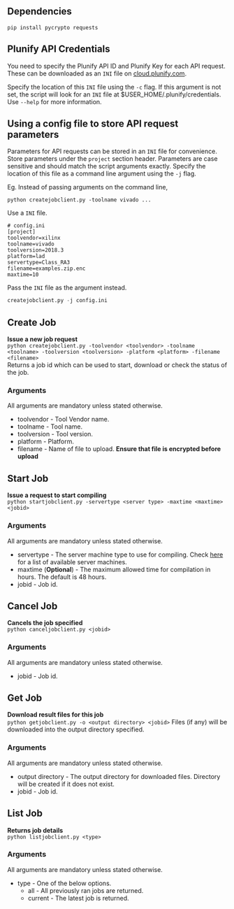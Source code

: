 
## Dependencies
```
pip install pycrypto requests
```

## Plunify API Credentials
You need to specify the Plunify API ID and Plunify Key for each API request. These can be downloaded as an `INI` file on [cloud.plunify.com](https://cloud.plunify.com). 

Specify the location of this `INI` file using the `-c` flag. If this argument is not set, the script will look for an `INI` file at $USER_HOME/.plunify/credentials.  
Use `--help` for more information.

## Using a config file to store API request parameters
Parameters for API requests can be stored in an `INI` file for convenience. Store parameters under the `project` section header. Parameters are case sensitive and should match the script arguments exactly. Specify the location of this file as a command line argument using the `-j` flag.

Eg. Instead of passing arguments on the command line,
```
python createjobclient.py -toolname vivado ... 
```
Use a `INI` file.  
```
# config.ini
[project]
toolvendor=xilinx
toolname=vivado
toolversion=2018.3
platform=lad
servertype=Class_RA3
filename=examples.zip.enc
maxtime=10
```
Pass the `INI` file as the argument instead.
```python
createjobclient.py -j config.ini
```

## Create Job 
**Issue a new job request**  
`python createjobclient.py -toolvendor <toolvendor> -toolname <toolname> -toolversion <toolversion> -platform <platform> -filename <filename>`  
Returns a job id which can be used to start, download or check the status of the job.

### Arguments
All arguments are mandatory unless stated otherwise.
* toolvendor - Tool Vendor name.
* toolname - Tool name.
* toolversion - Tool version.
* platform - Platform.
* filename - Name of file to upload. **Ensure that file is encrypted before upload**

## Start Job 
**Issue a request to start compiling**  
`python startjobclient.py -servertype <server type> -maxtime <maxtime> <jobid>`

### Arguments
All arguments are mandatory unless stated otherwise.
* servertype - The server machine type to use for compiling. Check [here](https://cloud.plunify.com/faq#what_are_the_available_server_machine_types_for_each_cloud_region) for a list of available server machines.
* maxtime (**Optional**) - The maximum allowed time for compilation in hours. The default is 48 hours.
* jobid - Job id.

## Cancel Job 
**Cancels the job specified**  
`python canceljobclient.py <jobid>`

### Arguments
All arguments are mandatory unless stated otherwise.
* jobid - Job id.

## Get Job 
**Download result files for this job**  
`python getjobclient.py -o <output directory> <jobid>`
Files (if any) will be downloaded into the output directory specified.

### Arguments
All arguments are mandatory unless stated otherwise.
* output directory - The output directory for downloaded files. Directory will be created if it does not exist.
* jobid - Job id.

## List Job 
**Returns job details**  
`python listjobclient.py <type>`

### Arguments
All arguments are mandatory unless stated otherwise.
* type - One of the below options.
  * all - All previously ran jobs are returned.
  * current - The latest job is returned.

